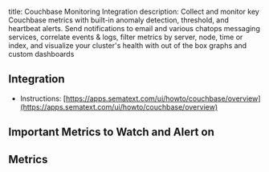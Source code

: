 title: Couchbase Monitoring Integration
description: Collect and monitor key Couchbase metrics with built-in anomaly detection, threshold, and heartbeat alerts. Send notifications to email and various chatops messaging services, correlate events & logs, filter metrics by server, node, time or index, and visualize your cluster's health with out of the box graphs and custom dashboards

## Integration

- Instructions: [https://apps.sematext.com/ui/howto/couchbase/overview](https://apps.sematext.com/ui/howto/couchbase/overview)

## Important Metrics to Watch and Alert on

## Metrics
